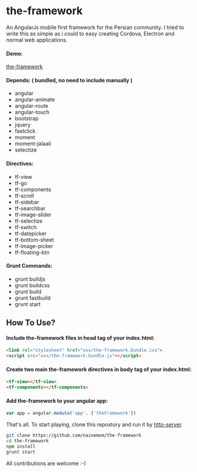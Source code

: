 # the-framework
An AngularJs mobile first framework for the Persian community. I tried to write this as simple as i could to easy creating Cordova, Electron and normal web applications.

#### Demo:
[the-framework](http://nainemom.github.io/the-framework)

#### Depends: ( bundled, no need to include manually )
- angular
- angular-animate
- angular-route
- angular-touch
- bootstrap
- jquery
- fastclick
- moment
- moment-jalaali
- selectize

#### Directives:
- tf-view
- tf-go
- tf-components
- tf-scroll
- tf-sidebar
- tf-searchbar
- tf-image-slider
- tf-selectize
- tf-switch
- tf-datepicker
- tf-bottom-sheet
- tf-image-picker
- tf-floating-btn

#### Grunt Commands:
- grunt buildjs
- grunt buildcss
- grunt build
- grunt fastbuild
- grunt start



## How To Use?
#### Include the-framework files in head tag of your index.html:
```html
<link rel="stylesheet" href="xxx/the-framework.bundle.css">
<script src="xxx/the-framework.bundle.js"></script>
```

#### Create two main the-framework directives in body tag of your index.html:
```html
<tf-view></tf-view>
<tf-components></tf-components>
```

#### Add the-framework to your angular app:
```javascript
var app = angular.module('app', ['theFramework'])
```

That's all. To start playing, clone this repostory and run it by [http-server](https://www.npmjs.com/package/http-server).
```bash
git clone https://github.com/nainemom/the-framework
cd the-framework
npm install
grunt start
```

All contributions are welcome :-)
